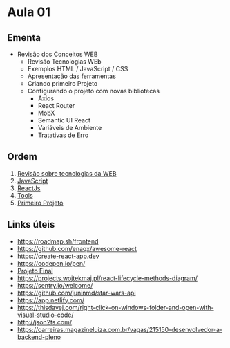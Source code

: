 # Aula 01

## Ementa

* Revisão dos Conceitos WEB
  * Revisão Tecnologias WEb
  * Exemplos HTML / JavaScript / CSS
  * Apresentação das ferramentas
  * Criando primeiro Projeto
  * Configurando o projeto com novas bibliotecas
    * Axios
    * React Router
    * MobX
    * Semantic UI React
    * Variáveis de Ambiente
    * Tratativas de Erro

## Ordem

  1. [Revisão sobre tecnologias da WEB](./01-revisao.md)
  2. [JavaScript](./02-javascript.md)
  3. [ReactJs](./03-react.md)
  4. [Tools](./04-tools.md)
  5. [Primeiro Projeto](./05-primeiro-projeto.md)

## Links úteis

* <https://roadmap.sh/frontend>
* <https://github.com/enaqx/awesome-react>
* <https://create-react-app.dev>
* <https://codepen.io/pen/>
* [Projeto Final](https://github.com/juninmd/unifacef-react-typescript-2022)
* <https://projects.wojtekmaj.pl/react-lifecycle-methods-diagram/>
* <https://sentry.io/welcome/>
* <https://github.com/juninmd/star-wars-api>
* <https://app.netlify.com/>
* <https://thisdavej.com/right-click-on-windows-folder-and-open-with-visual-studio-code/>
* <http://json2ts.com/>
* <https://carreiras.magazineluiza.com.br/vagas/215150-desenvolvedor-a-backend-pleno>